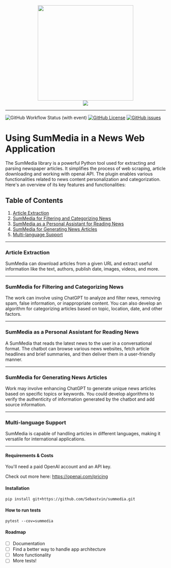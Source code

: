 <div align="center">
<img src="https://github.com/Sebastvin/engineer-demo/assets/34211633/a7327ebd-8489-4c8d-a58b-8936967bf639" height="300" width="300">
<br>
<img src="https://github.com/Sebastvin/engineer-demo/assets/34211633/01e65a79-69e8-4c58-bccb-ab9939ecf442">
</div>

<hr>


![GitHub Workflow Status (with event)](https://img.shields.io/github/actions/workflow/status/Sebastvin/summedia/test.yml)
[![GitHub License](https://img.shields.io/github/license/Sebastvin/summedia)](https://github.com/Sebastvin/summedia)
[![GitHub issues](https://img.shields.io/github/issues/Sebastvin/summedia)](https://github.com/Sebastvin/summedia/issues)


# Using SumMedia in a News Web Application

The SumMedia library is a powerful Python tool used for extracting and parsing newspaper articles. It simplifies the process of web scraping, article downloading and working with openai API.  The plugin enables various functionalities related to news content personalization and categorization. Here's an overview of its key features and functionalities:

## Table of Contents
1. [Article Extraction](#article-extraction)
2. [SumMedia for Filtering and Categorizing News](#summedia-for-filtering-and-categorizing-news)
3. [SumMedia as a Personal Assistant for Reading News](#summedia-as-a-personal-assistant-for-reading-news)
4. [SumMedia for Generating News Articles](#summedia-for-generating-news-articles)
5. [Multi-language Support](#multi-language-support)

---

### Article Extraction
SumMedia can download articles from a given URL and extract useful information like the text, authors, publish date, images, videos, and more.

---

### SumMedia for Filtering and Categorizing News
The work can involve using ChatGPT to analyze and filter news, removing spam, false information, or inappropriate content. You can also develop an algorithm for categorizing articles based on topic, location, date, and other factors.

---

### SumMedia as a Personal Assistant for Reading News
A SumMedia that reads the latest news to the user in a conversational format. The chatbot can browse various news websites, fetch article headlines and brief summaries, and then deliver them in a user-friendly manner.

---

### SumMedia for Generating News Articles
Work may involve enhancing ChatGPT to generate unique news articles based on specific topics or keywords. You could develop algorithms to verify the authenticity of information generated by the chatbot and add source information.

---

### Multi-language Support
SumMedia is capable of handling articles in different languages, making it versatile for international applications.

---

#### Requirements & Costs
You'll need a paid OpenAI account and an API key.

Check out more here:
https://openai.com/pricing

#### Installation
```
pip install git+https://github.com/Sebastvin/summedia.git
```


#### How to run tests
```
pytest --cov=summedia
```


#### Roadmap

* [ ] Documentation
* [ ] Find a better way to handle app architecture
* [ ] More functionality
* [ ] More tests!
